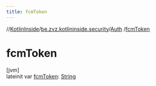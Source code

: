 ```yaml
---
title: fcmToken
---
```

//[KotlinInside](../../../index.html)/[be.zvz.kotlininside.security](../index.html)/[Auth](index.html)
/[fcmToken](fcm-token.html)

# fcmToken

[jvm]\
lateinit
var [fcmToken](fcm-token.html): [String](https://kotlinlang.org/api/latest/jvm/stdlib/kotlin/-string/index.html)




